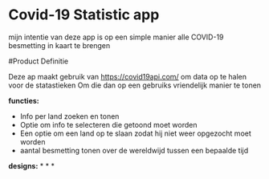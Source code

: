 # Covid-19 Statistic app

mijn intentie van deze app is op een simple manier alle COVID-19 besmetting in kaart te brengen

#Product Definitie

Deze ap maakt gebruik van ​https://covid19api.com/​ om data op te halen voor de statastieken 
Om die dan op een gebruiks vriendelijk manier te tonen


**functies:**

* Info per land zoeken en tonen
* Optie om info te selecteren die getoond moet worden
* Een optie om een land op te slaan zodat hij niet weer opgezocht moet worden
* aantal besmetting tonen over de wereldwijd tussen een bepaalde tijd

 **designs:**
*
*
*
